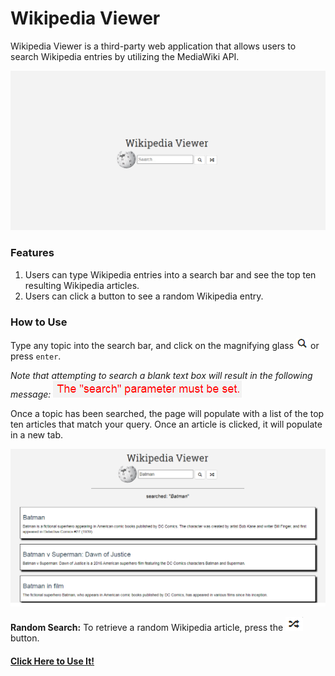 # Wikipedia Viewer

Wikipedia Viewer is a third-party web application that allows users to search Wikipedia entries by utilizing the MediaWiki API.

![Alt text](./Images/Wiki.png?raw=true "Wikipedia Viewer")

### Features

1. Users can type Wikipedia entries into a search bar and see the top ten resulting Wikipedia articles.
2. Users can click a button to see a random Wikipedia entry.

### How to Use

Type any topic into the search bar, and click on the magnifying glass ![Alt text](./Images/glass.png?raw=true "Magnifying Glass") or press `enter`.

*Note that attempting to search a blank text box will result in the following message:* ![Alt text](./Images/nosearch.png?raw=true "No Search")
	
Once a topic has been searched, the page will populate with a list of the top ten articles that match your query. Once an article is clicked, it will populate in a new tab.

![Alt text](./Images/batman.png?raw=true "Batman")

**Random Search:** To retrieve a random Wikipedia article, press the ![Alt text](./Images/random.png?raw=true "Random") button.  



#### [Click Here to Use It!](https://abrown4123.github.io/wikiViewer/)
